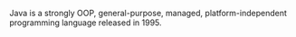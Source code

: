 Java is a strongly OOP, general-purpose, managed, platform-independent
programming language released in 1995.